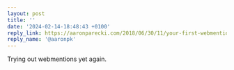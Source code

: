 ```yaml
---
layout: post
title: ''
date: '2024-02-14-18:48:43 +0100'
reply_link: https://aaronparecki.com/2018/06/30/11/your-first-webmention
reply_name: '@aaronpk'
---
```


Trying out webmentions yet again.
